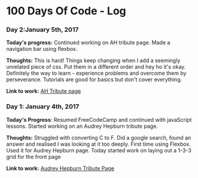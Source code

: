 # 100 Days Of Code - Log

### Day 2:January 5th, 2017

**Today's progress:** Continued working on AH tribute page. Made a navigation bar using flexbox.

**Thoughts:** This is hard! Things keep changing when I add a seemingly unrelated piece of css. Put them in a different order and hey ho it's okay.  Definitely the way to learn - experience problems and overcome them by perseverance. Tutorials are good for basics but don't cover everything. 

**Link to work:** [AH Tribute page](http://codepen.io/justinhemming/full/xgbrKK/)

### Day 1: January 4th, 2017

**Today's Progress**: Resumed FreeCodeCamp and continued with javaScript lessons.
                      Started working on an Audrey Hepburn tribute page.

**Thoughts:** Struggled with converting C to F. Did a google search, found an answer and realised I was looking at it too deeply.
              First time using Flexbox. Used it for Audrey Hepburn page. Today started work on laying out a 1-3-3 grid for the front page
              
**Link to work:** [Audrey Hepburn Tribute Page](http://codepen.io/justinhemming/pen/YNzOPv)
              
<!---### Day 0: February 30, 2016 (Example 1)
##### (delete me or comment me out)

**Today's Progress**: Fixed CSS, worked on canvas functionality for the app.

**Thoughts:** I really struggled with CSS, but, overall, I feel like I am slowly getting better at it. Canvas is still new for me, but I managed to figure out some basic functionality.

**Link to work:** [Calculator App](http://www.example.com)

### Day 0: February 30, 2016 (Example 2)
##### (delete me or comment me out)

**Today's Progress**: Fixed CSS, worked on canvas functionality for the app.

**Thoughts**: I really struggled with CSS, but, overall, I feel like I am slowly getting better at it. Canvas is still new for me, but I managed to figure out some basic functionality.

**Link(s) to work**: [Calculator App](http://www.example.com)


### Day 1: June 27, Monday

**Today's Progress**: I've gone through many exercises on FreeCodeCamp.

**Thoughts** I've recently started coding, and it's a great feeling when I finally solve an algorithm challenge after a lot of attempts and hours spent.

**Link(s) to work**
1. [Find the Longest Word in a String](https://www.freecodecamp.com/challenges/find-the-longest-word-in-a-string)
2. [Title Case a Sentence](https://www.freecodecamp.com/challenges/title-case-a-sentence) --->
